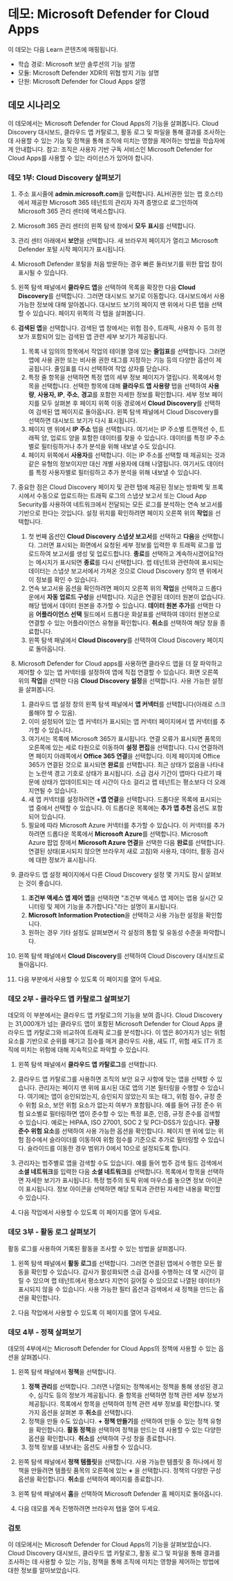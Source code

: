 <!---
---
데모: 제목: Microsoft Defender for Cloud Apps '모듈: '학습 경로: Microsoft 보안 솔루션의 기능 설명, 모듈 4: Microsoft Defender XDR의 위협 방지 기능 설명, 단원 5: Microsoft Defender for Cloud Apps 설명'
---
--->

# 데모: Microsoft Defender for Cloud Apps

이 데모는 다음 Learn 콘텐츠에 매핑됩니다.

- 학습 경로: Microsoft 보안 솔루션의 기능 설명
- 모듈: Microsoft Defender XDR의 위협 방지 기능 설명
- 단원: Microsoft Defender for Cloud Apps 설명

## 데모 시나리오

이 데모에서는 Microsoft Defender for Cloud Apps의 기능을 살펴봅니다.  Cloud Discovery 대시보드, 클라우드 앱 카탈로그, 활동 로그 및 파일을 통해 결과를 조사하는 데 사용할 수 있는 기능 및 정책을 통해 조직에 미치는 영향을 제어하는 방법을 학습자에게 안내합니다.  참고: 조직은 사용자 기반 구독 서비스인 Microsoft Defender for Cloud Apps를 사용할 수 있는 라이선스가 있어야 합니다.  

### 데모 1부: Cloud Discovery 살펴보기

1. 주소 표시줄에 **admin.microsoft.com**을 입력합니다. ALH(권한 있는 랩 호스터)에서 제공한 Microsoft 365 테넌트의 관리자 자격 증명으로 로그인하여 Microsoft 365 관리 센터에 액세스합니다.

1. Microsoft 365 관리 센터의 왼쪽 탐색 창에서 **모두 표시**를 선택합니다.

1. 관리 센터 아래에서 **보안**을 선택합니다.  새 브라우저 페이지가 열리고 Microsoft Defender 포털 시작 페이지가 표시됩니다.  

1. Microsoft Defender 포털을 처음 방문하는 경우 빠른 둘러보기를 위한 팝업 창이 표시될 수 있습니다.

1. 왼쪽 탐색 패널에서 **클라우드 앱**을 선택하여 목록을 확장한 다음 **Cloud Discovery**를 선택합니다. 그러면 대시보드 보기로 이동합니다.  대시보드에서 사용 가능한 정보에 대해 알아봅니다. 대시보드 보기의 페이지 맨 위에서 다른 탭을 선택할 수 있습니다.  페이지 위쪽의 각 탭을 살펴봅니다.

1. **검색된 앱**을 선택합니다. 검색된 앱 창에서는 위험 점수, 트래픽, 사용자 수 등의 정보가 포함되어 있는 검색된 앱 관련 세부 보기가 제공됩니다.
    1. 목록 내 임의의 항목에서 작업의 테이블 열에 있는 **줄임표**를 선택합니다.  그러면 앱에 사용 권한 또는 비사용 권한 태그를 지정하는 기능 등의 다양한 옵션이 제공됩니다.  줄임표를 다시 선택하여 작업 상자를 닫습니다.
    1. 특정 줄 항목을 선택하면 특정 앱의 세부 정보 페이지가 열립니다.  목록에서 항목을 선택합니다.  선택한 항목에 대해 **클라우드 앱 사용량** 탭을 선택하여 **사용량**, **사용자, IP**, **주소**, **경고**를 포함한 자세한 정보를 확인합니다. 세부 정보 페이지를 모두 살펴본 후 페이지 위쪽 이동 경로에서 **Cloud Discovery**를 선택하여 검색된 앱 페이지로 돌아옵니다.  왼쪽 탐색 패널에서 Cloud Discovery를 선택하면 대시보드 보기가 다시 표시됩니다.
    1. 페이지 맨 위에서 **IP 주소** 탭을 선택합니다. 여기서는 IP 주소별 트랜잭션 수, 트래픽 양, 업로드 양을 포함한 데이터를 찾을 수 있습니다.  데이터를 특정 IP 주소별로 필터링하거나 추가 분석을 위해 내보낼 수도 있습니다.
    1. 페이지 위쪽에서 **사용자**를 선택합니다.  이는 IP 주소를 선택할 때 제공되는 것과 같은 유형의 정보이지만 대신 개별 사용자에 대해 나열됩니다.  여기서도 데이터를 특정 사용자별로 필터링하고 추가 분석을 위해 내보낼 수 있습니다.

1. 중요한 점은 Cloud Discovery 페이지 및 관련 탭에 제공된 정보는 방화벽 및 프록시에서 수동으로 업로드하는 트래픽 로그의 스냅샷 보고서 또는 Cloud App Security를 사용하여 네트워크에서 전달되는 모든 로그를 분석하는 연속 보고서를 기반으로 한다는 것입니다.  설정 위치를 확인하려면 페이지 오른쪽 위의 **작업**을 선택합니다.
    1. 첫 번째 옵션인 **Cloud Discovery 스냅샷 보고서**를 선택하고 **다음**을 선택합니다. 그러면 표시되는 화면에서 요청된 세부 정보를 입력한 후 트래픽 로그를 업로드하여 보고서를 생성 및 업로드합니다.  **종료**를 선택하고 계속하시겠어요?라는 메시지가 표시되면 **종료**를 다시 선택합니다.  랩 테넌트와 관련하여 표시되는 데이터는 스냅샷 보고서에서 가져온 것으로 Cloud Discovery 창의 맨 위에서 이 정보를 확인 수 있습니다.
    1. 연속 보고서용 옵션을 확인하려면 페이지 오른쪽 위의 **작업**을 선택하고 드롭다운에서 **자동 업로드 구성**을 선택합니다.  지금은 연결된 데이터 원본이 없습니다. 해당 탭에서 데이터 원본을 추가할 수 있습니다. **데이터 원본 추가**를 선택한 다음 **어플라이언스 선택** 필드에서 드롭다운 화살표를 선택하여 데이터 원본으로 연결할 수 있는 어플라이언스 유형을 확인합니다.  **취소**를 선택하여 해당 창을 종료합니다.
    1. 왼쪽 탐색 패널에서 **Cloud Discovery**를 선택하여 Cloud Discovery 페이지로 돌아옵니다.

1. Microsoft Defender for Cloud apps를 사용하면 클라우드 앱을 더 잘 파악하고 제어할 수 있는 앱 커넥터를 설정하여 앱에 직접 연결할 수 있습니다. 화면 오른쪽 위의 **작업**을 선택한 다음 **Cloud Discovery 설정**을 선택합니다.  사용 가능한 설정을 살펴봅니다.
    1. 클라우드 앱 설정 창의 왼쪽 탐색 패널에서 **앱 커넥터**를 선택합니다(아래로 스크롤해야 할 수 있음).
    1. 이미 설정되어 있는 앱 커넥터가 표시되는 앱 커넥터 페이지에서 앱 커넥터를 추가할 수 있습니다.
    1. 여기서는 목록에 Microsoft 365가 표시됩니다. 연결 오류가 표시되면 품목의 오른쪽에 있는 세로 타원으로 이동하여 **설정 편집**을 선택합니다.  다시 연결하려면 페이지 아래쪽에서 **Office 365 연결**을 선택합니다. 이제 페이지에 Office 365가 연결된 것으로 표시되면 **완료**를 선택합니다.  최근 상태가 없음을 나타내는 노란색 경고 기호로 상태가 표시됩니다.  소급 검사 기간이 앱마다 다르기 때문에 상태가 업데이트되는 데 시간이 다소 걸리고 랩 테넌트는 평소보다 더 오래 지연될 수 있습니다.
    1. 새 앱 커넥터를 설정하려면  **+앱 연결**을 선택합니다.  드롭다운 목록에 표시되는 앱 중에서 선택할 수 있습니다.  이 드롭다운 목록에는 **추가 앱 추천** 옵션도 포함되어 있습니다.  
    1. 필요에 따라 Microsoft Azure 커넥터를 추가할 수 있습니다. 이 커넥터를 추가하려면 드롭다운 목록에서 **Microsoft Azure**를 선택합니다.  Microsoft Azure 팝업 창에서 **Microsoft Azure 연결**을 선택한 다음 **완료**를 선택합니다.  연결된 상태(표시되지 않으면 브라우저 새로 고침)와 사용자, 데이터, 활동 검사에 대한 정보가 표시됩니다.  

1. 클라우드 앱 설정 페이지에서 다른 Cloud Discovery 설정 몇 가지도 잠시 살펴보는 것이 좋습니다.  
    1. **조건부 액세스 앱 제어 앱**을 선택하면 "조건부 액세스 앱 제어는 앱용 실시간 모니터링 및 제어 기능을 추가합니다."라는 설명이 표시됩니다.
    1. **Microsoft Information Protection**을 선택하고 사용 가능한 설정을 확인합니다.
    1. 원하는 경우 기타 설정도 살펴보면서 각 설정의 통합 및 유동성 수준을 파악합니다.

1. 왼쪽 탐색 패널에서 **Cloud Discovery**를 선택하여 Cloud Discovery 대시보드로 돌아옵니다.

1. 다음 부분에서 사용할 수 있도록 이 페이지를 열어 두세요.

### 데모 2부 - 클라우드 앱 카탈로그 살펴보기

데모의 이 부분에서는 클라우드 앱 카탈로그의 기능을 보여 줍니다. Cloud Discovery는 31,000개가 넘는 클라우드 앱이 포함된 Microsoft Defender for Cloud Apps 클라우드 앱 카탈로그와 비교하여 트래픽 로그를 분석합니다. 이 앱은 80가지가 넘는 위험 요소를 기반으로 순위를 매기고 점수를 매겨 클라우드 사용, 섀도 IT, 위험 섀도 IT가 조직에 미치는 위험에 대해 지속적으로 파악할 수 있습니다.  

1. 왼쪽 탐색 패널에서 **클라우드 앱 카탈로그**를 선택합니다.

1. 클라우드 앱 카탈로그를 사용하면 조직의 보안 요구 사항에 맞는 앱을 선택할 수 있습니다. 관리자는 페이지 맨 위에 표시된 대로 앱의 기본 필터링을 수행할 수 있습니다. 여기에는 앱이 승인되었는지, 승인되지 않았는지 또는 태그, 위험 점수, 규정 준수 위험 요소, 보안 위험 요소가 없는지 여부가 포함됩니다.  예를 들어 규정 준수 위험 요소별로 필터링하면 앱이 준수할 수 있는 특정 표준, 인증, 규정 준수를 검색할 수 있습니다. 예로는 HIPAA, ISO 27001, SOC 2 및 PCI-DSS가 있습니다. **규정 준수 위험 요소**를 선택하여 사용 가능한 옵션을 확인합니다.  페이지 맨 위에 있는 위험 점수에서 슬라이더를 이동하여 위험 점수를 기준으로 추가로 필터링할 수 있습니다. 슬라이드를 이동한 경우 범위가 0에서 10으로 설정되도록 합니다.

1. 관리자는 범주별로 앱을 검색할 수도 있습니다.  예를 들어 범주 검색 필드 검색에서 **소셜 네트워크**를 입력한 다음 **소셜 네트워크**를 선택합니다.  목록에서 항목을 선택하면 자세한 보기가 표시됩니다.  특정 범주의 토픽 위에 마우스를 놓으면 정보 아이콘이 표시됩니다. 정보 아이콘을 선택하면 해당 토픽과 관련된 자세한 내용을 확인할 수 있습니다.

1. 다음 작업에서 사용할 수 있도록 이 페이지를 열어 두세요.

### 데모 3부 - 활동 로그 살펴보기

활동 로그를 사용하여 기록된 활동을 조사할 수 있는 방법을 살펴봅니다.

1. 왼쪽 탐색 패널에서 **활동 로그**를 선택합니다. 그러면 연결된 앱에서 수행한 모든 활동을 확인할 수 있습니다. 감사가 활성화되면 소급 검사를 수행하는 데 몇 시간이 걸릴 수 있으며 랩 테넌트에서 평소보다 지연이 길어질 수 있으므로 나열된 데이터가 표시되지 않을 수 있습니다. 사용 가능한 필터 옵션과 검색에서 새 정책을 만드는 옵션을 확인합니다.

1. 다음 작업에서 사용할 수 있도록 이 페이지를 열어 두세요.

### 데모 4부 - 정책 살펴보기

데모의 4부에서는 Microsoft Defender for Cloud Apps의 정책에 사용할 수 있는 옵션을 살펴봅니다.

1. 왼쪽 탐색 패널에서 **정책**을 선택합니다.
    1. **정책 관리**를 선택합니다.  그러면 나열되는 정책에서는 정책을 통해 생성된 경고 수, 심각도 등의 정보가 제공됩니다. 줄 항목을 선택하면 정책 관련 세부 정보가 제공됩니다. 목록에서 항목을 선택하여 정책 관련 세부 정보를 확인합니다.  몇 가지 옵션을 살펴본 후 **취소**를 선택합니다.
    2. 정책을 만들 수도 있습니다. **+ 정책 만들기**를 선택하여 만들 수 있는 정책 유형을 확인합니다.  **활동 정책**을 선택하여 정책을 만드는 데 사용할 수 있는 다양한 옵션을 확인합니다.  **취소**를 선택하여 구성 창을 종료합니다.
    3. 정책 정보를 내보내는 옵션도 사용할 수 있습니다.

1. 왼쪽 탐색 패널에서 **정책 템플릿**을 선택합니다. 사용 가능한 템플릿 중 하나에서 정책을 만들려면 템플릿 품목의 오른쪽에 있는 **+** 을 선택합니다.  정책의 다양한 구성 옵션을 확인합니다.  **취소**를 선택하여 페이지를 종료합니다.

1. 왼쪽 탐색 패널에서 **홈**을 선택하여 Microsoft Defender 홈 페이지로 돌아옵니다.

1. 다음 데모를 계속 진행하려면 브라우저 탭을 열어 두세요.

### 검토

이 데모에서는 Microsoft Defender for Cloud Apps의 기능을 살펴보았습니다.  Cloud Discovery 대시보드, 클라우드 앱 카탈로그, 활동 로그 및 파일을 통해 결과를 조사하는 데 사용할 수 있는 기능, 정책을 통해 조직에 미치는 영향을 제어하는 방법에 대한 정보를 알아보았습니다.
